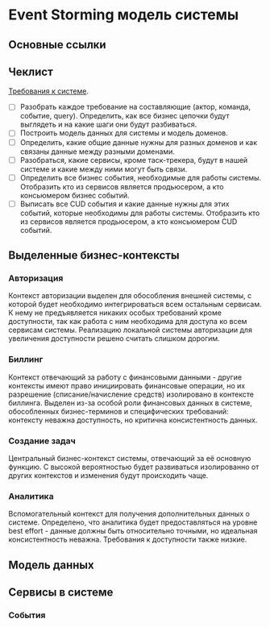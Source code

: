 # Event Storming модель системы

## Основные ссылки


## Чеклист

[Требования к системе](requirements.md).

- [ ] Разобрать каждое требование на составляющие (актор, команда, событие, query). Определить, как все бизнес цепочки будут выглядеть и на какие шаги они будут разбиваться.
- [ ] Построить модель данных для системы и модель доменов.
- [ ] Определить, какие общие данные нужны для разных доменов и как связаны данные между разными доменами.
- [ ] Разобраться, какие сервисы, кроме таск-трекера, будут в нашей системе и какие между ними могут быть связи.
- [ ] Определить все бизнес события, необходимые для работы системы. Отобразить кто из сервисов является продьюсером, а кто консьюмером бизнес событий.
- [ ] Выписать все CUD события и какие данные нужны для этих событий, которые необходимы для работы системы. Отобразить кто из сервисов является продьюсером, а кто консьюмером CUD событий.

## Выделенные бизнес-контексты

### Авторизация

Контекст авторизации выделен для обособления внешней системы, с которой будет необходимо интегрироваться всем остальным сервисам.
К нему не предъявляется никаких особых требований кроме доступности, так как работа с ним необходима для доступа ко всем сервисам системы.
Реализацию локальной системы авторизации для увеличения доступности решено считать слишком дорогим.

### Биллинг

Контекст отвечающий за работу с финансовыми данными - другие контексты имеют право инициировать финансовые операции, но их разрешение (списание/начисление средств)
изолировано в контексте биллинга. Выделен из-за особой роли финансовых данных в системе, обособленных бизнес-терминов и специфических требований: контексту неважна доступность, но критична 
консистентность данных.

### Создание задач

Центральный бизнес-контекст системы, отвечающий за её основную функцию. С высокой вероятностью будет развиваться изолированно от других контекстов и изменения будут происходить чаще.

### Аналитика

Вспомогательный контекст для получения дополнительных данных о системе. Определено, что аналитика будет предоставляться на уровне best effort - данные должны быть относительно точными, но
идеальная консистентность неважна. Требования к доступности также низкие.

## Модель данных

## Сервисы в системе

### События
